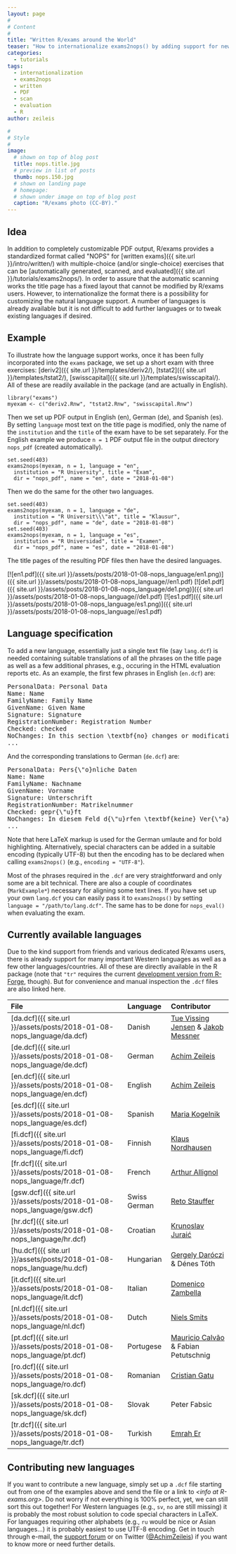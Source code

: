 ```yaml
---
layout: page
#
# Content
#
title: "Written R/exams around the World"
teaser: "How to internationalize exams2nops() by adding support for new natural languages in written R/exams (that can be automatically scanned and evaluated)."
categories:
  - tutorials
tags:
  - internationalization
  - exams2nops
  - written
  - PDF
  - scan
  - evaluation
  - R
author: zeileis

#
# Style
#
image:
  # shown on top of blog post
  title: nops.title.jpg
  # preview in list of posts
  thumb: nops.150.jpg
  # shown on landing page
  # homepage:
  # shown under image on top of blog post
  caption: "R/exams photo (CC-BY)."
---
```


## Idea

In addition to completely customizable PDF output, R/exams provides a standardized format called
"NOPS" for [written exams]({{ site.url }}/intro/written/) with multiple-choice
(and/or single-choice) exercises that can be
[automatically generated, scanned, and evaluated]({{ site.url }}/tutorials/exams2nops/).
In order to assure that the automatic scanning works the title page has a fixed layout
that cannot be modified by R/exams users. However, to internationalize the format there
is a possibility for customizing the natural language support. A number of languages
is already available but it is not difficult to add further languages or to tweak
existing languages if desired.

## Example

To illustrate how the language support works, once it has been fully incorporated into the
`exams` package, we set up a short exam with three exercises:
[deriv2]({{ site.url }}/templates/deriv2/), [tstat2]({{ site.url }}/templates/tstat2/),
[swisscapital]({{ site.url }}/templates/swisscapital/). All of these are readily available
in the package (and are actually in English).


<pre><code class="prettyprint ">library(&quot;exams&quot;)
myexam &lt;- c(&quot;deriv2.Rnw&quot;, &quot;tstat2.Rnw&quot;, &quot;swisscapital.Rnw&quot;)</code></pre>

Then we set up PDF output in English (en), German (de), and Spanish (es).
By setting `language` most text on the title page is modified, only the name of the
`institution` and the `title` of the exam have to be set separately. For the English
example we produce `n = 1` PDF output file in the output directory `nops_pdf` (created
automatically).


<pre><code class="prettyprint ">set.seed(403)
exams2nops(myexam, n = 1, language = &quot;en&quot;,
  institution = &quot;R University&quot;, title = &quot;Exam&quot;,
  dir = &quot;nops_pdf&quot;, name = &quot;en&quot;, date = &quot;2018-01-08&quot;)</code></pre>

Then we do the same for the other two languages.


<pre><code class="prettyprint ">set.seed(403)
exams2nops(myexam, n = 1, language = &quot;de&quot;,
  institution = &quot;R Universit\\\&quot;at&quot;, title = &quot;Klausur&quot;,
  dir = &quot;nops_pdf&quot;, name = &quot;de&quot;, date = &quot;2018-01-08&quot;)
set.seed(403)
exams2nops(myexam, n = 1, language = &quot;es&quot;,
  institution = &quot;R Universidad&quot;, title = &quot;Examen&quot;,
  dir = &quot;nops_pdf&quot;, name = &quot;es&quot;, date = &quot;2018-01-08&quot;)</code></pre>

The title pages of the resulting PDF files then have the desired languages.

[![en1.pdf]({{ site.url }}/assets/posts/2018-01-08-nops_language/en1.png)]({{ site.url }}/assets/posts/2018-01-08-nops_language//en1.pdf)
[![de1.pdf]({{ site.url }}/assets/posts/2018-01-08-nops_language/de1.png)]({{ site.url }}/assets/posts/2018-01-08-nops_language//de1.pdf)
[![es1.pdf]({{ site.url }}/assets/posts/2018-01-08-nops_language/es1.png)]({{ site.url }}/assets/posts/2018-01-08-nops_language//es1.pdf)


## Language specification

To add a new language, essentially just a single text file (say `lang.dcf`) is needed containing
suitable translations of all the phrases on the title page as well as a few additional phrases,
e.g., occuring in the HTML evaluation reports etc.
As an example, the first few phrases in English (`en.dcf`) are:

<pre>
PersonalData: Personal Data
Name: Name
FamilyName: Family Name
GivenName: Given Name
Signature: Signature
RegistrationNumber: Registration Number
Checked: checked
NoChanges: In this section \textbf{no} changes or modifications must be made!
...
</pre>

And the corresponding translations to German (`de.dcf`) are:

<pre>
PersonalData: Pers{\"o}nliche Daten
Name: Name
FamilyName: Nachname
GivenName: Vorname
Signature: Unterschrift
RegistrationNumber: Matrikelnummer
Checked: gepr{\"u}ft
NoChanges: In diesem Feld d{\"u}rfen \textbf{keine} Ver{\"a}nderungen der Daten vorgenommen werden!
...
</pre>

Note that here LaTeX markup is used for the German umlaute and for bold highlighting. Alternatively,
special characters can be added in a suitable encoding (typically UTF-8) but then the encoding has
to be declared when calling `exams2nops()` (e.g., `encoding = "UTF-8"`).

Most of the phrases required in the `.dcf` are very straightforward and only some are a bit technical.
There are also a couple of coordinates (`MarkExample*`) necessary for aligning some text lines.
If you have set up your own `lang.dcf` you can easily pass it to `exams2nops()` by setting
`language = "/path/to/lang.dcf"`. The same has to be done for `nops_eval()` when evaluating the exam.


## Currently available languages

Due to the kind support from friends and various dedicated R/exams users, there is already support
for many important Western languages as well as a few other languages/countries. All of these
are directly available in the R package (note that `"tr"` requires the current
[development version from R-Forge](http://R-Forge.R-project.org/R/?group_id=1337), though). But for convenience
and manual inspection the `.dcf` files are also linked here.

File                                                                    | Language     | Contributor                                                                                                        |
:-----------------------------------------------------------------------|:-------------|:-------------------------------------------------------------------------------------------------------------------|
[da.dcf]({{ site.url }}/assets/posts/2018-01-08-nops_language/da.dcf)   | Danish       | [Tue Vissing Jensen](http://orcid.org/0000-0002-6594-5094) & [Jakob Messner](http://orcid.org/0000-0002-1027-3673) |
[de.dcf]({{ site.url }}/assets/posts/2018-01-08-nops_language/de.dcf)   | German       | [Achim Zeileis](https://eeecon.uibk.ac.at/~zeileis/)                                                               |
[en.dcf]({{ site.url }}/assets/posts/2018-01-08-nops_language/en.dcf)   | English      | [Achim Zeileis](https://eeecon.uibk.ac.at/~zeileis/)                                                               |
[es.dcf]({{ site.url }}/assets/posts/2018-01-08-nops_language/es.dcf)   | Spanish      | [Maria Kogelnik](http://www.broomcenter.ucsb.edu/people/maria-kogelnik)                                            |
[fi.dcf]({{ site.url }}/assets/posts/2018-01-08-nops_language/fi.dcf)   | Finnish      | [Klaus Nordhausen](http://klausnordhausen.com/)                                                                    |
[fr.dcf]({{ site.url }}/assets/posts/2018-01-08-nops_language/fr.dcf)   | French       | [Arthur Allignol](https://github.com/aallignol)                                                                    |
[gsw.dcf]({{ site.url }}/assets/posts/2018-01-08-nops_language/gsw.dcf) | Swiss German | [Reto Stauffer](http://retostauffer.org)                                                                           |
[hr.dcf]({{ site.url }}/assets/posts/2018-01-08-nops_language/hr.dcf)   | Croatian     | [Krunoslav Juraić](http://www.irb.hr/eng/People/Krunoslav-Juraic)                                                 |
[hu.dcf]({{ site.url }}/assets/posts/2018-01-08-nops_language/hu.dcf)   | Hungarian    | [Gergely Daróczi](https://twitter.com/daroczig) & Dénes Tóth                                                    |
[it.dcf]({{ site.url }}/assets/posts/2018-01-08-nops_language/it.dcf)   | Italian      | [Domenico Zambella](https://domenicozambella.altervista.org/)                                                      |
[nl.dcf]({{ site.url }}/assets/posts/2018-01-08-nops_language/nl.dcf)   | Dutch        | [Niels Smits](https://www.uva.nl/en/profile/s/m/n.smits/n.smits.html)                                              |
[pt.dcf]({{ site.url }}/assets/posts/2018-01-08-nops_language/pt.dcf)   | Portugese    | [Mauricio Calvão](http://www.if.ufrj.br/~orca/) & Fabian Petutschnig                                              |
[ro.dcf]({{ site.url }}/assets/posts/2018-01-08-nops_language/ro.dcf)   | Romanian     | [Cristian Gatu](https://profs.info.uaic.ro/~cgatu/)                                                                |
[sk.dcf]({{ site.url }}/assets/posts/2018-01-08-nops_language/sk.dcf)   | Slovak       | Peter Fabsic                                                                                                       |
[tr.dcf]({{ site.url }}/assets/posts/2018-01-08-nops_language/tr.dcf)   | Turkish      | [Emrah Er](http://eremrah.com/)                                                                                    |


## Contributing new languages

If you want to contribute a new language, simply set up a `.dcf` file starting out from one of the examples
above and send the file or a link to
_<&#x69;&#x6e;&#x66;&#x6f;&#x20;&#x61;&#x74;&#x20;&#x52;&#x2d;&#x65;&#x78;&#x61;&#x6d;&#x73;&#x2e;&#x6f;&#x72;&#x67;>_.
Do not worry if not everything is 100% perfect, yet, we can still sort this out together!
For Western languages (e.g., `sv`, `no` are still missing) it is probably the most robust solution to
code special characters in LaTeX. For languages requiring other alphabets (e.g., `ru` would be nice or Asian languages...)
it is probably easiest to use UTF-8 encoding. Get in touch through e-mail, the 
[support forum](http://R-Forge.R-project.org/forum/?group_id=1337)
or on Twitter ([@AchimZeileis](https://twitter.com/AchimZeileis)) if you want to know more or need further details.
